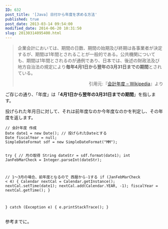 ```yaml
---
ID: 632
post_title: '[Java] 日付から年度を求める方法'
published: true
post_date: 2013-03-14 09:54:00
modified_date: 2014-06-20 10:31:50
slug: 20130314095400.html
---
```

<blockquote><p>企業会計においては、期間の日数、期間の始期及び終期は各事業者が決定するが、期間は1年間とされることが一般的である。公共機関についても、期間は1年間とされるのが通例であり、日本では、後述の財政法及び地方自治法の規定により<b>毎年4月1日から翌年の3月31日までの期間</b>とされている。</p>
<div align="right">引用元:『<a href="http://goo.gl/Kd6he" target="_blank">会計年度 &#8211; Wikipedia</a>』より</div>
</blockquote>
<p>ご存じの通り、「年度」は「<b>4月1日から翌年の3月31日までの期間</b>」を指します。</p>
<p>投げられた年月日に対して、それは前年度なのか今年度なのかを判定し、その年度を返します。</p>
<p><!--more--></p>
<pre><code class="language-java">// 会計年度 作成
Date date1 = new Date(); // 投げられたDateとする
Date fiscalYear = null;
SimpleDateFormat sdf = new SimpleDateFormat("MM");

try {
 // 月の取得
 String dateStr = sdf.format(date1);
 int JanFebMarCheck = Integer.parseInt(dateStr);

 // 1～3月の場合、前年度となるので 西暦から-1する
 if (JanFebMarCheck &lt; 4) {
  Calendar nextCal = Calendar.getInstance();
  nextCal.setTime(date1);
  nextCal.add(Calendar.YEAR, -1);
  fiscalYear = nextCal.getTime();
 }

} catch (Exception e) {
 e.printStackTrace();
}
</code></pre>
<p>参考までに。</p>
